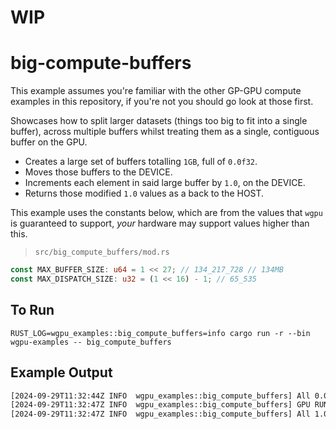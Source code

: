 # WIP


# big-compute-buffers

This example assumes you're familiar with the other GP-GPU compute examples in this repository, if you're not you should go look at those first.

Showcases how to split larger datasets (things too big to fit into a single buffer), across multiple buffers whilst treating them as a single, contiguous buffer on the GPU.

- Creates a large set of buffers totalling `1GB`, full of `0.0f32`.
- Moves those buffers to the DEVICE.
- Increments each element in said large buffer by `1.0`, on the DEVICE.
- Returns those modified `1.0` values as a back to the HOST.

This example uses the constants below, which are from the values that `wgpu` is guaranteed to support, _your_ hardware may support values higher than this.
>`src/big_compute_buffers/mod.rs`
```rust
const MAX_BUFFER_SIZE: u64 = 1 << 27; // 134_217_728 // 134MB
const MAX_DISPATCH_SIZE: u32 = (1 << 16) - 1; // 65_535
```

## To Run
```
RUST_LOG=wgpu_examples::big_compute_buffers=info cargo run -r --bin wgpu-examples -- big_compute_buffers
```

## Example Output
```sh
[2024-09-29T11:32:44Z INFO  wgpu_examples::big_compute_buffers] All 0.0s
[2024-09-29T11:32:47Z INFO  wgpu_examples::big_compute_buffers] GPU RUNTIME: 3312ms
[2024-09-29T11:32:47Z INFO  wgpu_examples::big_compute_buffers] All 1.0s
```
